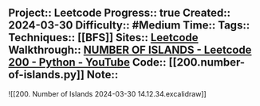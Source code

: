 Project:: Leetcode
Progress:: true
Created:: 2024-03-30
Difficulty:: #Medium 
Time:: 
Tags:: 
Techniques:: [[BFS]]
Sites:: [Leetcode](https://leetcode.com/problems/number-of-islands/description/)
Walkthrough:: [NUMBER OF ISLANDS - Leetcode 200 - Python - YouTube](https://www.youtube.com/watch?v=pV2kpPD66nE)
Code:: [[200.number-of-islands.py]]
Note:: 
---
![[200. Number of Islands 2024-03-30 14.12.34.excalidraw]]